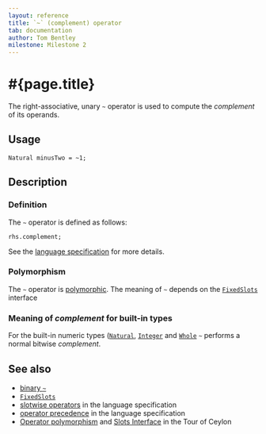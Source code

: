 ```yaml
---
layout: reference
title: `~` (complement) operator
tab: documentation
author: Tom Bentley
milestone: Milestone 2
---
```


# #{page.title}

The right-associative, unary `~` operator is used to compute the 
*complement* of its operands.

## Usage 

    Natural minusTwo = ~1;

## Description

### Definition

The `~` operator is defined as follows:

    rhs.complement;

See the [language specification](#{site.urls.spec}#slotwiseoperators) for 
more details.

### Polymorphism

The `~` operator is [polymorphic](/documentation/reference/operator/operator-polymorphism). 
The meaning of `~` depends on the 
[`FixedSlots`](../../ceylon.language/FixedSlots) interface 

### Meaning of *complement* for built-in types

For the built-in numeric types ([`Natural`](../../ceylon.language/Natural), 
[`Integer`](../../ceylon.language/Integer) and
[`Whole`](../../ceylon.language/Whole) 
`~` performs a normal bitwise *complement*. 

## See also

* [binary `~`](../complement-in)
* [`FixedSlots`](../../ceylon.language/FixedSlots)
* [slotwise operators](#{site.urls.spec}#slotwiseoperators) in the 
  language specification
* [operator precedence](#{site.urls.spec}#operatorprecedence) in the 
  language specification
* [Operator polymorphism](/documentation/tour/language-module/#operator_polymorphism) 
  and 
  [Slots Interface](/documentation/tour/language-module/#the_slots_interface) 
  in the Tour of Ceylon

